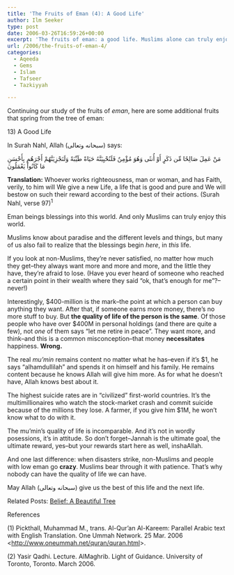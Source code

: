 ```yaml
---
title: 'The Fruits of Eman (4): A Good Life'
author: Ilm Seeker
type: post
date: 2006-03-26T16:59:26+00:00
excerpt: 'The fruits of eman: a good life. Muslims alone can truly enjoy this world. Materialism and quality of life.  Patience in times of strife and disaster.'
url: /2006/the-fruits-of-eman-4/
categories:
  - Aqeeda
  - Gems
  - Islam
  - Tafseer
  - Tazkiyyah

---
```

Continuing our study of the fruits of <dfn title="faith">eman</dfn>, here are some additional fruits that spring from the tree of eman:

<div class="miniTitle">
  13) A Good Life
</div>

In Surah Nahl, Allah (سبحانه وتعالى) says:

<div class="quran">
  مَنْ عَمِلَ صَالِحًا مِّن ذَكَرٍ أَوْ أُنثَى وَهُوَ مُؤْمِنٌ فَلَنُحْيِيَنَّهُ حَيَاةً طَيِّبَةً وَلَنَجْزِيَنَّهُمْ أَجْرَهُم بِأَحْسَنِ مَا كَانُواْ يَعْمَلُونَ
</div>

**Translation:** Whoever works righteousness, man or woman, and has Faith, verily, to him will We give a new Life, a life that is good and pure and We will bestow on such their reward according to the best of their actions. (Surah Nahl, verse 97)<sup>1<br /> </sup>

<p class="gem">
  Eman beings blessings into this world. And only Muslims can truly enjoy this world.
</p>

Muslims know about paradise and the different levels and things, but many of us also fail to realize that the blessings begin _here_, in _this_ life.

If you look at non-Muslims, they&#8217;re never satisfied, no matter how much they get&#8211;they always want more and more and more, and the little they have, they&#8217;re afraid to lose. (Have you ever heard of someone who reached a certain point in their wealth where they said &#8220;ok, that&#8217;s enough for me&#8221;?&#8211;never!)

Interestingly, $400-million is the mark&#8211;the point at which a person can buy anything they want. After that, if someone earns more money, there&#8217;s no more stuff to buy. But **the quality of life of the person is the same**. Of those people who have over $400M in personal holdings (and there are quite a few), not _one_ of them says &#8220;let me retire in peace&#8221;. They want more, and think&#8211;and this is a common misconception&#8211;that money **necessitates** happiness. **Wrong.**

The real <dfn title="believer/Muslim">mu&#8217;min</dfn> remains content no matter what he has&#8211;even if it&#8217;s $1, he says &#8220;alhamdullilah&#8221; and spends it on himself and his family. He remains content because he knows Allah will give him more. As for what he doesn&#8217;t have, Allah knows best about it.

<span class="gem">The highest suicide rates are in &#8220;civilized&#8221; first-world countries.</span> It&#8217;s the multimillionaires who watch the stock-market crash and commit suicide because of the millions they lose. A farmer, if you give him $1M, he won&#8217;t know what to do with it.

The mu&#8217;min&#8217;s quality of life is incomparable. And it&#8217;s not in wordly posessions, it&#8217;s in attitude. So don&#8217;t forget&#8211;Jannah is the ultimate goal, the ultimate reward, yes&#8211;but your rewards start here as well, inshaAllah.

And one last difference: when disasters strike, non-Muslims and people with low eman go **crazy**. Muslims bear through it with patience. That&#8217;s why nobody can have the quality of life we can have.

May Allah (سبحانه وتعالى) give us the best of this life and the next life.

<p class="metaInformation">
  Related Posts: <a href="/belief-a-beautiful-tree/">Belief: A Beautiful Tree</a>
</p>

<div id="referencesTitle">
  References
</div>

<p class="reference">
  (1) Pickthall, Muhammad M., trans. Al-Qur’an Al-Kareem: Parallel Arabic text with English Translation. One Ummah Network. 25 Mar. 2006 <<a href="http://www.oneummah.net/quran/quran.html">http://www.oneummah.net/quran/quran.html</a>>.
</p>

<p class="reference">
  (2) Yasir Qadhi. Lecture. AlMaghrib. Light of Guidance. University of Toronto, Toronto. March 2006.
</p>